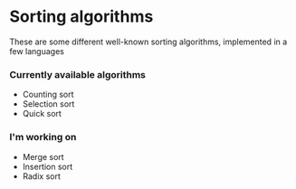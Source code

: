  # Sorting algorithms
 These are some different well-known sorting algorithms, implemented in a few languages
 
 
 ### Currently available algorithms
 - Counting sort
 - Selection sort
 - Quick sort
 
 ### I'm working on
 - Merge sort
 - Insertion sort
 - Radix sort
